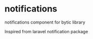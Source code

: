 # notifications
notifications component for bytic library

Inspired from laravel notification package
